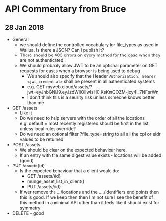# API Commentary from Bruce

## 28 Jan 2018

* General
  * we should define the controlled vocabulary for file_types as used in Wailua. Is there a JSON? Can I publish it?
  * There should be 403 errors on every method for the case when they are not authenticated.
  * We should probably allow JWT to be an optional parameter on GET requests for cases when a browser is being used to debug
    * We should also specify that the Header `Authorization: Bearer <jwt_credential>` shall be present in all authenticated systems
    * e.g. GET myweb.cloud/assets/?jwt=eyJhbGNiJ9.eyJzdWIiOiIwIsH0.KsKmQOZM-jcy4l_7NFsrWn
    * I don't think this is a seurity risk unless someone knows better than me
* GET /assets
  * Like it
  * Do we need to help servers with the order of all the locations<br>
    e.g. default = most recently registered should be first in the list unless local rules override?
  * Do we need an optional filter ?file_type=string to all all the cpl or eidr values to be returned
* POST /assets
  * We should be clear on the expected behaviour here.
  * If an entry with the same digest value exists - locations will be added (good)
* PUT /assets{id}
  * Is the expected behaviour that a client would do:
    * GET /assets/{id}
    * munge_asset_list_in_client()
    * PUT /assets/{id}
  * If wer remove the .../locations and the ..../identifiers end points then this is good. If we keep then then I'm not sure I see the benefit of this method in a minimal API other than it feels like it should exist for symmetry
* DELETE - good
